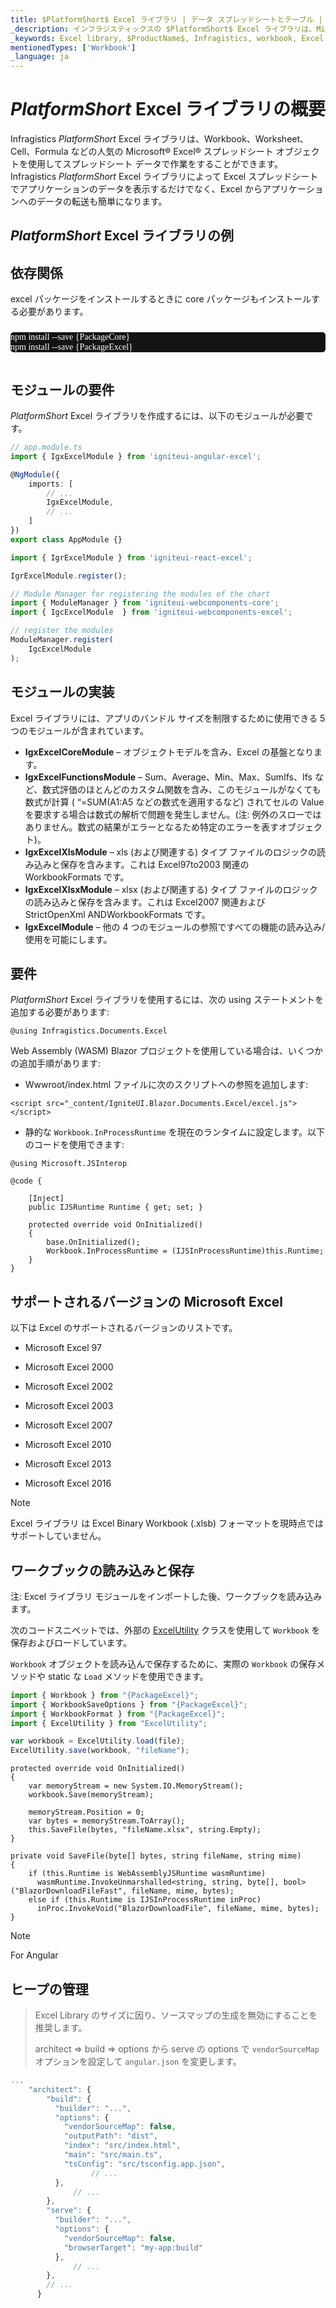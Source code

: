 ```yaml
---
title: $PlatformShort$ Excel ライブラリ | データ スプレッドシートとテーブル | インフラジスティックス
_description: インフラジスティックスの $PlatformShort$ Excel ライブラリは、Microsoft Excel 機能を使用してスプレッドシート データを使用した作業が可能になります。$ProductName$ Excel ライブラリを使用して Excel からアプリケーションにデータを簡単に転送できる方法について説明します。
_keywords: Excel library, $ProductName$, Infragistics, workbook, Excel ライブラリ, ワークブック, インフラジスティックス
mentionedTypes: ['Workbook']
_language: ja
---
```

# $PlatformShort$ Excel ライブラリの概要

Infragistics $PlatformShort$ Excel ライブラリは、Workbook、Worksheet、Cell、Formula などの人気の Microsoft® Excel® スプレッドシート オブジェクトを使用してスプレッドシート データで作業をすることができます。Infragistics $PlatformShort$ Excel ライブラリによって Excel スプレッドシートでアプリケーションのデータを表示するだけでなく、Excel からアプリケーションへのデータの転送も簡単になります。

## $PlatformShort$ Excel ライブラリの例


<code-view style="height: 100px" 
           data-demos-base-url="{environment:dvDemosBaseUrl}" 
           iframe-src="{environment:dvDemosBaseUrl}/excel/excel-library-overview" alt="$PlatformShort$ Excel ライブラリの例">
</code-view>
<sample-button src="excel/excel-library/overview"></sample-button>


<div class="divider--half"></div>

<!-- Angular, React, WebComponents -->
## 依存関係
excel パッケージをインストールするときに core パッケージもインストールする必要があります。

<pre style="background:#141414;color:white;display:inline-block;padding:16x;margin-top:10px;font-family:'Consolas';border-radius:5px;width:100%">
npm install --save {PackageCore}
npm install --save {PackageExcel}
</pre>

## モジュールの要件

$PlatformShort$ Excel ライブラリを作成するには、以下のモジュールが必要です。

```ts
// app.module.ts
import { IgxExcelModule } from 'igniteui-angular-excel';

@NgModule({
    imports: [
        // ...
        IgxExcelModule,
        // ...
    ]
})
export class AppModule {}
```

```ts
import { IgrExcelModule } from 'igniteui-react-excel';

IgrExcelModule.register();
```

```ts
// Module Manager for registering the modules of the chart
import { ModuleManager } from 'igniteui-webcomponents-core';
import { IgcExcelModule  } from 'igniteui-webcomponents-excel';

// register the modules
ModuleManager.register(
    IgcExcelModule
);
```
## モジュールの実装

Excel ライブラリには、アプリのバンドル サイズを制限するために使用できる 5 つのモジュールが含まれています。

-	**IgxExcelCoreModule** – オブジェクトモデルを含み、Excel の基盤となります。
-	**IgxExcelFunctionsModule** – Sum、Average、Min、Max、SumIfs、Ifs など、数式評価のほとんどのカスタム関数を含み、このモジュールがなくても数式が計算 ( “=SUM(A1:A5 などの数式を適用するなど) されてセルの Value を要求する場合は数式の解析で問題を発生しません。(注: 例外のスローではありません。数式の結果がエラーとなるため特定のエラーを表すオブジェクト)。
-	**IgxExcelXlsModule** – xls (および関連する) タイプ ファイルのロジックの読み込みと保存を含みます。これは Excel97to2003 関連の WorkbookFormats です。
-	**IgxExcelXlsxModule** – xlsx (および関連する) タイプ ファイルのロジックの読み込みと保存を含みます。これは Excel2007 関連および StrictOpenXml ANDWorkbookFormats です。
-	**IgxExcelModule** – 他の 4 つのモジュールの参照ですべての機能の読み込み/使用を可能にします。

<!-- end: Angular, React, WebComponents -->

<!-- Blazor -->

## 要件

$PlatformShort$ Excel ライブラリを使用するには、次の using ステートメントを追加する必要があります:

```razor
@using Infragistics.Documents.Excel
```

Web Assembly (WASM) Blazor プロジェクトを使用している場合は、いくつかの追加手順があります:

- Wwwroot/index.html ファイルに次のスクリプトへの参照を追加します:

```razor
<script src="_content/IgniteUI.Blazor.Documents.Excel/excel.js"></script>
```

- 静的な `Workbook.InProcessRuntime` を現在のランタイムに設定します。以下のコードを使用できます:

```razor
@using Microsoft.JSInterop

@code {

    [Inject]
    public IJSRuntime Runtime { get; set; }

    protected override void OnInitialized()
    {
        base.OnInitialized();
        Workbook.InProcessRuntime = (IJSInProcessRuntime)this.Runtime;        
    }
}
```

<!-- end: Blazor -->

## サポートされるバージョンの Microsoft Excel
以下は Excel のサポートされるバージョンのリストです。

-  Microsoft Excel 97

-  Microsoft Excel 2000

-  Microsoft Excel 2002

-  Microsoft Excel 2003

-  Microsoft Excel 2007

-  Microsoft Excel 2010

-  Microsoft Excel 2013

-  Microsoft Excel 2016

> [!NOTE]
> Excel ライブラリ は Excel Binary Workbook (.xlsb) フォーマットを現時点ではサポートしていません。

## ワークブックの読み込みと保存
注: Excel ライブラリ モジュールをインポートした後、ワークブックを読み込みます。

<!-- Angular, React, WebComponents -->

次のコードスニペットでは、外部の [ExcelUtility](excel-utility.md) クラスを使用して `Workbook` を保存およびロードしています。

<!-- end: Angular, React, WebComponents -->

`Workbook` オブジェクトを読み込んで保存するために、実際の `Workbook` の保存メソッドや static な `Load` メソッドを使用できます。

```ts
import { Workbook } from "{PackageExcel}";
import { WorkbookSaveOptions } from "{PackageExcel}";
import { WorkbookFormat } from "{PackageExcel}";
import { ExcelUtility } from "ExcelUtility";

var workbook = ExcelUtility.load(file);
ExcelUtility.save(workbook, "fileName");
```

```razor
protected override void OnInitialized()
{
    var memoryStream = new System.IO.MemoryStream();
    workbook.Save(memoryStream);

    memoryStream.Position = 0;
    var bytes = memoryStream.ToArray();
    this.SaveFile(bytes, "fileName.xlsx", string.Empty);
}

private void SaveFile(byte[] bytes, string fileName, string mime)
{
    if (this.Runtime is WebAssemblyJSRuntime wasmRuntime)
      wasmRuntime.InvokeUnmarshalled<string, string, byte[], bool>("BlazorDownloadFileFast", fileName, mime, bytes);
    else if (this.Runtime is IJSInProcessRuntime inProc)
      inProc.InvokeVoid("BlazorDownloadFile", fileName, mime, bytes);
}
```

>[!NOTE]
>For Angular
><div class="divider--half"></div>
>
## ヒープの管理
>
>Excel Library のサイズに因り、ソースマップの生成を無効にすることを推奨します。
>
>architect => build => options から serve の options で `vendorSourceMap` オプションを設定して `angular.json` を変更します。
>
```ts
...
    "architect": {
        "build": {
          "builder": "...",
          "options": {
            "vendorSourceMap": false,
            "outputPath": "dist",
            "index": "src/index.html",
            "main": "src/main.ts",
            "tsConfig": "src/tsconfig.app.json",
                  // ...
          },
              // ...
        },
        "serve": {
          "builder": "...",
          "options": {
            "vendorSourceMap": false,
            "browserTarget": "my-app:build"
          },
              // ...
        },
        // ...
      }
```
>
<!-- -->